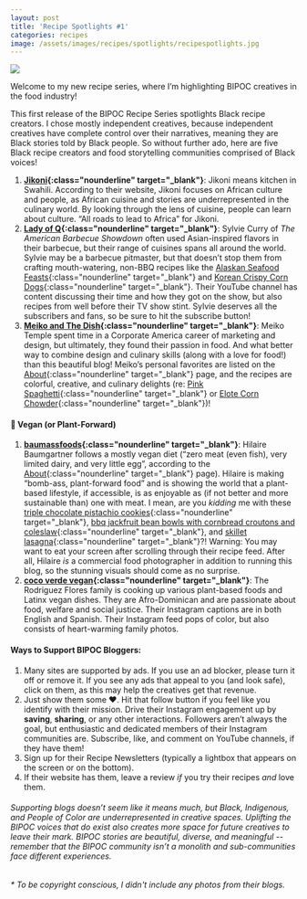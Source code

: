 ```yaml
---
layout: post
title: 'Recipe Spotlights #1'
categories: recipes
image: /assets/images/recipes/spotlights/recipespotlights.jpg
---
```

<div class="singleimagecontainer">
  <img src="{{ page.image }}" class="image">
</div>

Welcome to my new recipe series, where I’m highlighting BIPOC creatives in the food industry! 

This first release of the BIPOC Recipe Series spotlights Black recipe creators. I chose mostly independent creatives, because independent creatives have complete control over their narratives, meaning they are Black stories told by Black people. So without further ado, here are five Black recipe creators and food storytelling communities comprised of Black voices!

1. **[Jikoni](https://jikoni.co/recipes/){:class="nounderline" target="_blank"}**: Jikoni means kitchen in Swahili. According to their website, Jikoni focuses on African culture and people, as African cuisine and stories are underrepresented in the culinary world. By looking through the lens of cuisine, people can learn about culture. “All roads to lead to Africa” for Jikoni. 
1. **[Lady of Q](https://www.youtube.com/channel/UCc8n9VxRO2ei45mXzZAJluA/videos){:class="nounderline" target="_blank"}**: Sylvie Curry of *The American Barbecue Showdown* often used Asian-inspired flavors in their barbecue, but their range of cuisines spans all around the world. Sylvie may be a barbecue pitmaster, but that doesn’t stop them from crafting mouth-watering, non-BBQ recipes like the [Alaskan Seafood Feasts](https://youtu.be/4FHmPPgP6MA){:class="nounderline" target="_blank"} and [Korean Crispy Corn Dogs](https://youtu.be/DRN3Iyw9O1o){:class="nounderline" target="_blank"}. Their YouTube channel has content discussing their time and how they got on the show, but also recipes from well before their TV show stint. Sylvie deserves all the subscribers and fans, so be sure to hit the subscribe button!
1. **[Meiko and The Dish](https://meikoandthedish.com/tag/recipe/){:class="nounderline" target="_blank"}**: Meiko Temple spent time in a Corporate America career of marketing and design, but ultimately, they found their passion in food. And what better way to combine design and culinary skills (along with a love for food!) than this beautiful blog! Meiko’s personal favorites are listed on the [About](https://meikoandthedish.com/about-meiko/){:class="nounderline" target="_blank"} page, and the recipes are colorful, creative, and culinary delights (re: [Pink Spaghetti](https://meikoandthedish.com/pink-spaghetti-beet-pesto/){:class="nounderline" target="_blank"} or [Elote Corn Chowder](https://meikoandthedish.com/elote-corn-chowder/){:class="nounderline" target="_blank"})!

#### 🌱 Vegan (or Plant-Forward)
1. **[baumassfoods](https://www.baumassfoods.com/category/recipes/){:class="nounderline" target="_blank"}**: Hilaire Baumgartner follows a mostly vegan diet (“zero meat (even fish), very limited dairy, and very little egg”, according to the [About](https://www.baumassfoods.com/about/){:class="nounderline" target="_blank"} page). Hilaire is making “bomb-ass, plant-forward food” and is showing the world that a plant-based lifestyle, if accessible, is as enjoyable as (if not better and more sustainable than) one with meat. I mean, are you *kidding* me with these [triple chocolate pistachio cookies](https://www.baumassfoods.com/triple-chocolate-pistachio-cookies/){:class="nounderline" target="_blank"}, [bbq jackfruit bean bowls with cornbread croutons and coleslaw](https://www.baumassfoods.com/bbq-jackfruit-bean-bowls-with-cornbread-croutons-and-coleslaw/){:class="nounderline" target="_blank"}, and [skillet lasagna](https://www.baumassfoods.com/20-minute-creamy-skillet-lasagna/){:class="nounderline" target="_blank"}?! Warning: You may want to eat your screen after scrolling through their recipe feed. After all, Hilaire *is* a commercial food photographer in addition to running this blog, so the stunning visuals should come as no surprise. 
1. **[coco verde vegan](https://www.cocoverdevegan.com/food-blog){:class="nounderline" target="_blank"}**: The Rodriguez Flores family is cooking up various plant-based foods and Latinx vegan dishes. They are Afro-Dominican and are passionate about food, welfare and social justice. Their Instagram captions are in both English and Spanish. Their Instagram feed pops of color, but also consists of heart-warming family photos. 

#### Ways to Support BIPOC Bloggers:

1. Many sites are supported by ads. If you use an ad blocker, please turn it off or remove it. If you see any ads that appeal to you (and look safe), click on them, as this may help the creatives get that revenue. 
1. Just show them some ❤️. Hit that follow button if you feel like you identify with their mission. Drive their Instagram engagement up by **saving**, **sharing**, or any other interactions. Followers aren’t always the goal, but enthusiastic and dedicated members of their Instagram communities are. Subscribe, like, and comment on YouTube channels, if they have them!
1. Sign up for their Recipe Newsletters (typically a lightbox that appears on the screen or on the bottom). 
1. If their website has them, leave a review *if* you try their recipes *and* love them. 

###### Supporting blogs doesn’t seem like it means much, but Black, Indigenous, and People of Color are underrepresented in creative spaces. Uplifting the BIPOC voices that do exist also creates more space for future creatives to leave their mark. BIPOC stories are beautiful, diverse, and meaningful -- remember that the BIPOC community isn’t a monolith and sub-communities face different experiences. 

###### * To be copyright conscious, I didn't include any photos from their blogs. 